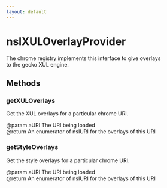 ```yaml
---
layout: default
---
```


# nsIXULOverlayProvider #
  
The chrome registry implements this interface to give overlays  
to the gecko XUL engine.  
  

## Methods ##

### getXULOverlays ###
  
Get the XUL overlays for a particular chrome URI.  
  
@param aURI  The URI being loaded  
@return      An enumerator of nsIURI for the overlays of this URI   
  

### getStyleOverlays ###
  
Get the style overlays for a particular chrome URI.  
  
@param aURI  The URI being loaded  
@return      An enumerator of nsIURI for the overlays of this URI   
  
